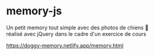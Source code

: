 # memory-js

Un petit memory tout simple avec des photos de chiens 🐶  
réalisé avec jQuery dans le cadre d'un exercice de cours

https://doggy-memory.netlify.app/memory.html
